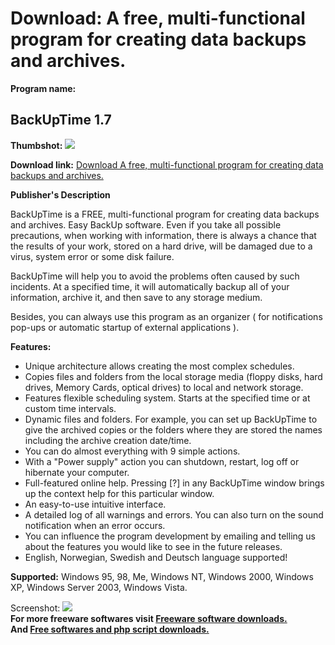 # Download: A free, multi-functional program for creating data backups and archives.

**Program name:**

## BackUpTime 1.7

  
**Thumbshot:** ![](http://www.freewarefiles.com/screenshot/backuptime_md.gif)   
  
**Download link:** [Download A free, multi-functional program for creating data backups and archives.](http://freesoftwares.boysofts.com/BackUpTime_program_50849.html)  
  


**Publisher's Description**  
  


BackUpTime is a FREE, multi-functional program for creating data backups and archives. Easy BackUp software. Even if you take all possible precautions, when working with information, there is always a chance that the results of your work, stored on a hard drive, will be damaged due to a virus, system error or some disk failure. 

BackUpTime will help you to avoid the problems often caused by such incidents. At a specified time, it will automatically backup all of your information, archive it, and then save to any storage medium. 

Besides, you can always use this program as an organizer ( for notifications pop-ups or automatic startup of external applications ). 

**Features:**

  * Unique architecture allows creating the most complex schedules. 
  * Copies files and folders from the local storage media (floppy disks, hard drives, Memory Cards, optical drives) to local and network storage. 
  * Features flexible scheduling system. Starts at the specified time or at custom time intervals. 
  * Dynamic files and folders. For example, you can set up BackUpTime to give the archived copies or the folders where they are stored the names including the archive creation date/time. 
  * You can do almost everything with 9 simple actions. 
  * With a "Power supply" action you can shutdown, restart, log off or hibernate your computer. 
  * Full-featured online help. Pressing [?] in any BackUpTime window brings up the context help for this particular window. 
  * An easy-to-use intuitive interface. 
  * A detailed log of all warnings and errors. You can also turn on the sound notification when an error occurs. 
  * You can influence the program development by emailing and telling us about the features you would like to see in the future releases. 
  * English, Norwegian, Swedish and Deutsch language supported! 

**Supported:** Windows 95, 98, Me, Windows NT, Windows 2000, Windows XP, Windows Server 2003, Windows Vista.

  
  
Screenshot: ![](http://www.freewarefiles.com/screenshot/backuptime.gif)   
**For more freeware softwares visit [Freeware software downloads.](http://freesoftwares.boysofts.com/)**   
**And [Free softwares and php script downloads.](http://www.boysofts.com/)**
